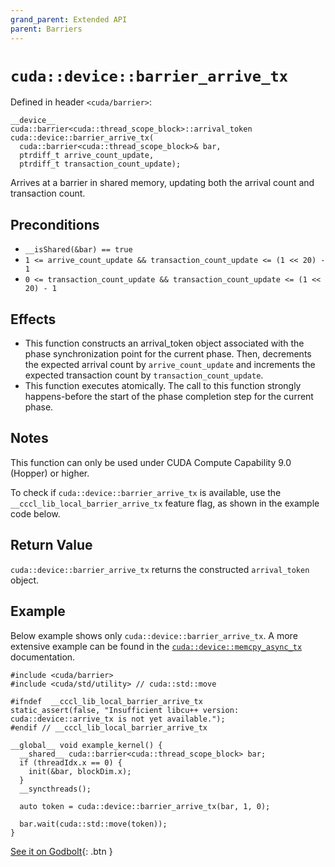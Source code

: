 ```yaml
---
grand_parent: Extended API
parent: Barriers
---
```


# `cuda::device::barrier_arrive_tx`

Defined in header `<cuda/barrier>`:

```cuda
__device__
cuda::barrier<cuda::thread_scope_block>::arrival_token
cuda::device::barrier_arrive_tx(
  cuda::barrier<cuda::thread_scope_block>& bar,
  ptrdiff_t arrive_count_update,
  ptrdiff_t transaction_count_update);
```

Arrives at a barrier in shared memory, updating both the arrival count and
transaction count.

## Preconditions

* `__isShared(&bar) == true`
* `1 <= arrive_count_update && transaction_count_update <= (1 << 20) - 1`
* `0 <= transaction_count_update && transaction_count_update <= (1 << 20) - 1`


## Effects

* This function constructs an arrival_token object associated with the phase
  synchronization point for the current phase. Then, decrements the expected
  arrival count by `arrive_count_update` and increments the expected transaction
  count by `transaction_count_update`.
* This function executes atomically. The call to this function strongly
  happens-before the start of the phase completion step for the current phase.

## Notes

This function can only be used under CUDA Compute Capability 9.0 (Hopper) or
higher.

To check if `cuda::device::barrier_arrive_tx` is available, use the
`__cccl_lib_local_barrier_arrive_tx` feature flag, as shown in the example code
below.

## Return Value

`cuda::device::barrier_arrive_tx` returns the constructed `arrival_token` object.

## Example

Below example shows only `cuda::device::barrier_arrive_tx`. A more extensive
example can be found in the
[`cuda::device::memcpy_async_tx`](../../../asynchronous_operations/memcpy_async_tx.md)
documentation.

```cuda
#include <cuda/barrier>
#include <cuda/std/utility> // cuda::std::move

#ifndef  __cccl_lib_local_barrier_arrive_tx
static_assert(false, "Insufficient libcu++ version: cuda::device::arrive_tx is not yet available.");
#endif // __cccl_lib_local_barrier_arrive_tx

__global__ void example_kernel() {
  __shared__ cuda::barrier<cuda::thread_scope_block> bar;
  if (threadIdx.x == 0) {
    init(&bar, blockDim.x);
  }
  __syncthreads();

  auto token = cuda::device::barrier_arrive_tx(bar, 1, 0);

  bar.wait(cuda::std::move(token));
}
```

[See it on Godbolt](https://godbolt.org/z/1vxcGrT8j){: .btn }


[`cuda::thread_scope`]: ./memory_model.md
[Tracking asynchronous operations by the mbarrier object]: https://docs.nvidia.com/cuda/parallel-thread-execution/index.html#tracking-asynchronous-operations-by-the-mbarrier-object
[thread.barrier.class paragraph 12]: https://eel.is/c++draft/thread.barrier.class#12

